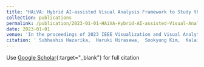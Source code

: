 ```yaml
---
title: "HAiVA: Hybrid AI-assisted Visual Analysis Framework to Study the Effects of Cloud Properties on Climate Patterns"
collection: publications
permalink: /publication/2023-01-01-HAiVA-Hybrid-AI-assisted-Visual-Analysis-Framework-to-Study-the-Effects-of-Cloud-Properties-on-Climate-Patterns
date: 2023-01-01
venue: 'In the proceedings of 2023 IEEE Visualization and Visual Analytics (VIS)'
citation: ' Subhashis Hazarika,  Haruki Hirasawa,  Sookyung Kim,  Kalai Ramea,  Salva Cachay,  Peetak Mitra,  Dipti Hingmire,  Hansi Singh,  Phil Rasch, &quot;HAiVA: Hybrid AI-assisted Visual Analysis Framework to Study the Effects of Cloud Properties on Climate Patterns.&quot; In the proceedings of 2023 IEEE Visualization and Visual Analytics (VIS), 2023.'
---
```

Use [Google Scholar](https://scholar.google.com/scholar?q=HAiVA:+Hybrid+AI+assisted+Visual+Analysis+Framework+to+Study+the+Effects+of+Cloud+Properties+on+Climate+Patterns){:target="_blank"} for full citation